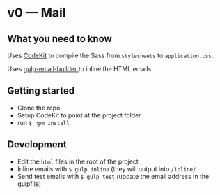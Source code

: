 # v0 — Mail

## What you need to know

Uses [CodeKit]() to compile the Sass from `stylesheets` to `application.css`.

Uses [gulp-email-builder ](https://www.npmjs.com/package/gulp-email-builder) to inline the HTML emails.

## Getting started
+ Clone the repo
+ Setup CodeKit to point at the project folder
+ run `$ npm install`

## Development
+ Edit the `html` files in the root of the project
+ Inline emails with `$ gulp inline` (they will output into `/inline/`
+ Send test emails with `$ gulp test` (update the email address in the gulpfile)